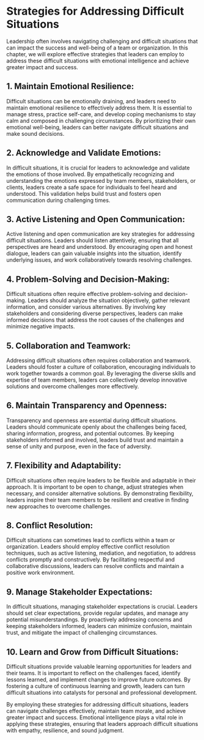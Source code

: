 # Strategies for Addressing Difficult Situations

Leadership often involves navigating challenging and difficult situations that can impact the success and well-being of a team or organization. In this chapter, we will explore effective strategies that leaders can employ to address these difficult situations with emotional intelligence and achieve greater impact and success.

## 1\. **Maintain Emotional Resilience**:

Difficult situations can be emotionally draining, and leaders need to maintain emotional resilience to effectively address them. It is essential to manage stress, practice self-care, and develop coping mechanisms to stay calm and composed in challenging circumstances. By prioritizing their own emotional well-being, leaders can better navigate difficult situations and make sound decisions.

## 2\. **Acknowledge and Validate Emotions**:

In difficult situations, it is crucial for leaders to acknowledge and validate the emotions of those involved. By empathetically recognizing and understanding the emotions expressed by team members, stakeholders, or clients, leaders create a safe space for individuals to feel heard and understood. This validation helps build trust and fosters open communication during challenging times.

## 3\. **Active Listening and Open Communication**:

Active listening and open communication are key strategies for addressing difficult situations. Leaders should listen attentively, ensuring that all perspectives are heard and understood. By encouraging open and honest dialogue, leaders can gain valuable insights into the situation, identify underlying issues, and work collaboratively towards resolving challenges.

## 4\. **Problem-Solving and Decision-Making**:

Difficult situations often require effective problem-solving and decision-making. Leaders should analyze the situation objectively, gather relevant information, and consider various alternatives. By involving key stakeholders and considering diverse perspectives, leaders can make informed decisions that address the root causes of the challenges and minimize negative impacts.

## 5\. **Collaboration and Teamwork**:

Addressing difficult situations often requires collaboration and teamwork. Leaders should foster a culture of collaboration, encouraging individuals to work together towards a common goal. By leveraging the diverse skills and expertise of team members, leaders can collectively develop innovative solutions and overcome challenges more effectively.

## 6\. **Maintain Transparency and Openness**:

Transparency and openness are essential during difficult situations. Leaders should communicate openly about the challenges being faced, sharing information, progress, and potential outcomes. By keeping stakeholders informed and involved, leaders build trust and maintain a sense of unity and purpose, even in the face of adversity.

## 7\. **Flexibility and Adaptability**:

Difficult situations often require leaders to be flexible and adaptable in their approach. It is important to be open to change, adjust strategies when necessary, and consider alternative solutions. By demonstrating flexibility, leaders inspire their team members to be resilient and creative in finding new approaches to overcome challenges.

## 8\. **Conflict Resolution**:

Difficult situations can sometimes lead to conflicts within a team or organization. Leaders should employ effective conflict resolution techniques, such as active listening, mediation, and negotiation, to address conflicts promptly and constructively. By facilitating respectful and collaborative discussions, leaders can resolve conflicts and maintain a positive work environment.

## 9\. **Manage Stakeholder Expectations**:

In difficult situations, managing stakeholder expectations is crucial. Leaders should set clear expectations, provide regular updates, and manage any potential misunderstandings. By proactively addressing concerns and keeping stakeholders informed, leaders can minimize confusion, maintain trust, and mitigate the impact of challenging circumstances.

## 10\. **Learn and Grow from Difficult Situations**:

Difficult situations provide valuable learning opportunities for leaders and their teams. It is important to reflect on the challenges faced, identify lessons learned, and implement changes to improve future outcomes. By fostering a culture of continuous learning and growth, leaders can turn difficult situations into catalysts for personal and professional development.

By employing these strategies for addressing difficult situations, leaders can navigate challenges effectively, maintain team morale, and achieve greater impact and success. Emotional intelligence plays a vital role in applying these strategies, ensuring that leaders approach difficult situations with empathy, resilience, and sound judgment.
